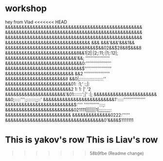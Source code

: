 # workshop
hey from Vlad
<<<<<<< HEAD
&&&&&&&&&&&&&&&&&&&&&&&&&&&&&&&&&&&&&&&&&&&&&&&&&&
&&&&&&&&&&&&&&&&&&&&&&&&&&&&&&&&&&&&&&&&&&&&&&&&&&
&&&&&&&&&&&&&&&&&&&&&&&&&&&&&&&&&&&&&&&&&&&&&&&&&&
&&&&&&&&&&&&&&&&&&&&&&&&&&&&&&& &&& &&&'&&&'&&&1&&
&&&&&&&&&&&&&&&&&&&&&&&&&&&&&8&&&$&&02&&$28&8$&&&8
&&&&&&&&&&&&&&&&&&&&&&&&&&8&&1|2|:|2;:11;:|1;:12|;
&&&&&&&&&&&&&&&&&&&&&&&&&&'&&; '''''''''''''''''''
&&&&&&&&&&&&&&&&&&&&&&&&&&&&0:''''''''''''''''''''
&&&&&&&&&&&&&&&&&&&&&&&&&&&&$'''''''''''''''''''''
&&&&&&&&&&&&&&&&&&&&&&&&& &&2 ''''''''''''''''''''
&&&&&&&&&&&&&&&&&&&&&&8 &&0|;:::::::::::::::::::''
&&&&&&&&&&&&&&&&&&&&&&&&01:       :1;'        :;|:
&&&&&&&&&&&&&&&&&&&&&&&&2     1:  1:       |'   '2
&&&&&&&&&&&&&&&&&&&&&&'&01:::::::';|'          :|;
&&&&&&&&&&&&&&&&&&&&&&& &&0;:::::''':;:::::::;;::'
&&&&&&&&&&&&&&&&&&&&&&&&&&1':::::'''''''''''''''''
&&&&&&&&&&&&&&&&&&&&&&&&&$:''''  '''''''''''':::;:
&&&&&&&&&&&&&&&&&&&&&&&&&021111|||||||1|;;;;;;;;;:
&&&&&&&&&&&&&&&&&&&&&&&& &&&&&&&&&&&&&&0222:''''''
&&&&&&&&&&&&&&&&&&&&&&&&&&&&&&&&&&&&0'&&8&$1111111

This is yakov's row
This is Liav's row
=======


>>>>>>> 58b9fbe (Readme change)
